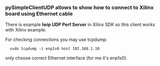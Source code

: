 ### pySimpleClientUDP allows to show how to connect to Xilinx board using Ethernet cable

There is example **lwip UDP Perf Server** in Xilinx SDK so this client works with Xilinx example.

For checking connections you may use tcpdump:
```console
  sudo tcpdump -i enp1s0 host 192.168.1.10
```
only choose correct Ethernet interface (for me it's enp1s0).
